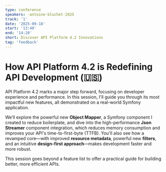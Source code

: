 ```yaml
---
type: conference
speakers: -antoine-bluchet-2025
track: '1'
date: '2025-09-18'
start: '13:40'
end: '14:20'
short: Discover API Platform 4.2 Innovations 
tag: 'feedback'
---
```


# How API Platform 4.2 is Redefining API Development (🇺🇸)

API Platform 4.2 marks a major step forward, focusing on developer experience and performance. In this session, I'll guide you through its most impactful new features, all demonstrated on a real-world Symfony application.

We’ll explore the powerful new **Object Mapper**, a Symfony component I created to reduce boilerplate, and dive into the high-performance **Json Streamer** component integration, which reduces memory consumption and improves your API's time-to-first-byte (TTFB). You'll also see how a revamped core—with improved **resource metadata**, powerful new **filters**, and an intuitive **design-first approach**—makes development faster and more robust.

This session goes beyond a feature list to offer a practical guide for building better, more efficient APIs.

